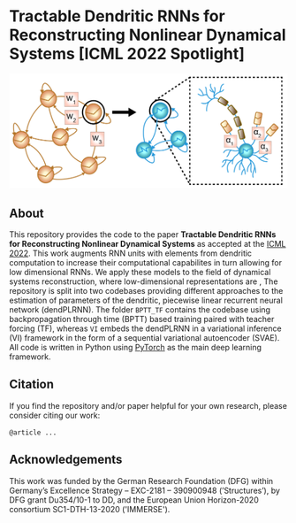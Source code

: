 # **Tractable Dendritic RNNs for Reconstructing Nonlinear Dynamical Systems** [ICML 2022 Spotlight]
![alt text for screen readers](images/dendrites.png "Augmenting RNN units with dendrites to increase computational power. Image Credits go to Darshana Kalita.")
## About

This repository provides the code to the paper **Tractable Dendritic RNNs for Reconstructing Nonlinear Dynamical Systems** as accepted at the [ICML 2022](https://icml.cc/Conferences/2022). This work augments RNN units with elements from dendritic computation to increase their computational capabilites in turn allowing for low dimensional RNNs. We apply these models to the field of dynamical systems reconstruction, where low-dimensional representations are , The repository is split into two codebases providing different approaches to the estimation of parameters of the dendritic, piecewise linear recurrent neural network (dendPLRNN). The folder `BPTT_TF` contains the codebase using backpropagation through time (BPTT) based training paired with teacher forcing (TF), whereas `VI` embeds the dendPLRNN in a variational inference (VI) framework in the form of a sequential variational autoencoder (SVAE). All code is written in Python using [PyTorch](https://pytorch.org/) as the main deep learning framework.

## Citation
If you find the repository and/or paper helpful for your own research, please consider citing our work:
```
@article ...
```

## Acknowledgements
This work was funded by the German Research Foundation (DFG) within Germany’s Excellence Strategy – EXC-2181 – 390900948 (’Structures’), by DFG grant Du354/10-1 to DD, and the European Union Horizon-2020 consortium SC1-DTH-13-2020 ('IMMERSE').